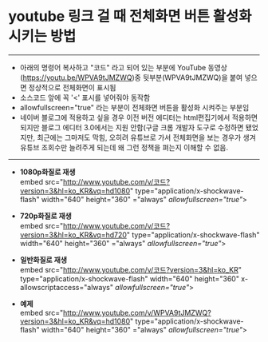 # youtube 링크 걸 때 전체화면 버튼 활성화 시키는 방법

---
* 아래의 명령어 복사하고 "코드" 라고 되어 있는 부분에 
YouTube 동영상(https://youtu.be/WPVA9tJMZWQ)중 뒷부분(WPVA9tJMZWQ)을 붙여 넣으면
정상적으로 전체화면이 표시됨  
* 소스코드 앞에 꼭 '<' 표시를 넣어줘야 동작함   
* allowfullscreen="true" 라는 부분이 전체화면 버튼을 활성화 시켜주는 부분임
* 네이버 블로그에 적용하고 싶을 경우 이전 버전 에디터는 html편집기에서 적용하면 되지만 블로그 에디터 3.0에서는 지원 안함(구글 크롬 개발자 도구로 수정하면 됐었지만, 최근에는 그마저도 막힘, 오히려 유튜브로 가서 전체화면을 보는 경우가 생겨 유튜브 조회수만 늘려주게 되는데 왜 그런 정책을 펴는지 이해할 수 없음.

---

* **1080p화질로 재생**  
embed src="http://www.youtube.com/v/코드?version=3&hl=ko_KR&vq=hd1080" type="application/x-shockwave-flash" width="640" height="360" ="always" _allowfullscreen="true"_></embed>  


* **720p화질로 재생**  
embed src="http://www.youtube.com/v/코드?version=3&hl=ko_KR&vq=hd720" type="application/x-shockwave-flash" width="640" height="360" ="always" _allowfullscreen="true"_></embed>
 

* **일반화질로 재생**  
embed src="http://www.youtube.com/v/코드?version=3&hl=ko_KR" type="application/x-shockwave-flash" width="640" height="360" x-allowscriptaccess="always" _allowfullscreen="true"_></embed>
 
 
* **예제**  
embed src="http://www.youtube.com/v/WPVA9tJMZWQ?version=3&hl=ko_KR&vq=hd1080" type="application/x-shockwave-flash" width="640" height="360" ="always" _allowfullscreen="true"_></embed>  
